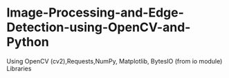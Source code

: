 # Image-Processing-and-Edge-Detection-using-OpenCV-and-Python
Using  OpenCV (cv2),Requests,NumPy, Matplotlib, BytesIO (from io module) Libraries
